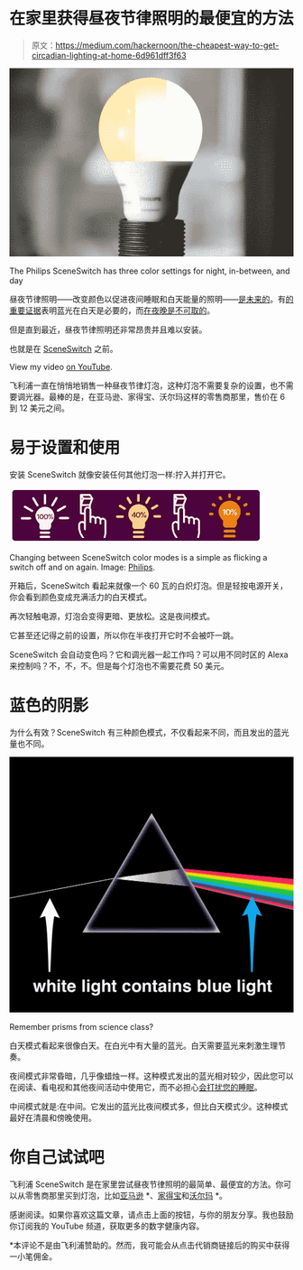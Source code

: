 # 在家里获得昼夜节律照明的最便宜的方法

> 原文：<https://medium.com/hackernoon/the-cheapest-way-to-get-circadian-lighting-at-home-6d961dff3f63>

![](img/79772c6a1ce5882236244443c1387faa.png)

The Philips SceneSwitch has three color settings for night, in-between, and day

昼夜节律照明——改变颜色以促进夜间睡眠和白天能量的照明——[是未来的](https://hackernoon.com/the-future-of-light-c8cf75394725)。有[的重要证据](https://hackernoon.com/whats-so-bad-about-blue-light-b04e13a801df)表明蓝光在白天是必要的，而[在夜晚是不可取的](/@yeutterg/5-hacks-for-the-best-sleep-ever-50cd3079c546)。

但是直到最近，昼夜节律照明还非常昂贵并且难以安装。

也就是在 [SceneSwitch](https://www.usa.philips.com/c-m-li/choose-a-bulb/sceneswitch) 之前。

View my video [on YouTube](https://www.youtube.com/c/gregyeutter?sub_confirmation=1).

飞利浦一直在悄悄地销售一种昼夜节律灯泡，这种灯泡不需要复杂的设置，也不需要调光器。最棒的是，在亚马逊、家得宝、沃尔玛这样的零售商那里，售价在 6 到 12 美元之间。

# 易于设置和使用

安装 SceneSwitch 就像安装任何其他灯泡一样:拧入并打开它。

![](img/99cbfa774f44306a1d8cbfe1df5af114.png)

Changing between SceneSwitch color modes is a simple as flicking a switch off and on again. Image: [Philips](https://www.usa.philips.com/c-m-li/choose-a-bulb/sceneswitch).

开箱后，SceneSwitch 看起来就像一个 60 瓦的白炽灯泡。但是轻按电源开关，你会看到颜色变成充满活力的白天模式。

再次轻触电源，灯泡会变得更暗、更放松。这是夜间模式。

它甚至还记得之前的设置，所以你在半夜打开它时不会被吓一跳。

SceneSwitch 会自动变色吗？它和调光器一起工作吗？可以用不同时区的 Alexa 来控制吗？不，不，不。但是每个灯泡也不需要花费 50 美元。

# 蓝色的阴影

为什么有效？SceneSwitch 有三种颜色模式，不仅看起来不同，而且发出的蓝光量也不同。

![](img/fe6ab2f6448d0137517435e8aca04947.png)

Remember prisms from science class?

白天模式看起来很像白天。在白光中有大量的蓝光。白天需要蓝光来刺激生理节奏。

夜间模式非常昏暗，几乎像蜡烛一样。这种模式发出的蓝光相对较少，因此您可以在阅读、看电视和其他夜间活动中使用它，而不必担心[会打扰您的睡眠](/@yeutterg/5-hacks-for-the-best-sleep-ever-50cd3079c546)。

中间模式就是:在中间。它发出的蓝光比夜间模式多，但比白天模式少。这种模式最好在清晨和傍晚使用。

# 你自己试试吧

飞利浦 SceneSwitch 是在家里尝试昼夜节律照明的最简单、最便宜的方法。你可以从零售商那里买到灯泡，比如[亚马逊](https://www.amazon.com/dp/B01LOSEW32/?tag=gregyeutter-20) *、[家得宝](https://goo.gl/MnYiEb)和[沃尔玛](https://goo.gl/XtnmRZ) *。

感谢阅读。如果你喜欢这篇文章，请点击上面的按钮，与你的朋友分享。我也鼓励你订阅我的 YouTube 频道，获取更多的数字健康内容。

*本评论不是由飞利浦赞助的。然而，我可能会从点击代销商链接后的购买中获得一小笔佣金。